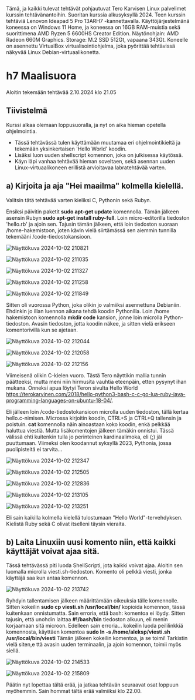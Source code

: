 Tämä, ja kaikki tulevat tehtävät pohjautuvat Tero Karvisen Linux palvelimet kurssin tehtävänantoihin. Suoritan kurssia alkusyksyllä 2024. 
Teen kurssin tehtäviä Lenovon Ideapad 5 Pro 13ARH7 -kannettavalla. Käyttöjärjestelmänä koneessa on Windows 11 Home, ja koneessa on 16GB RAM-muistia
sekä suorittimena AMD Ryzen 5 6600HS Creator Edition. 
Näytönohjain: AMD Radeon 660M Graphics. Storage: M.2 SSD 512Gt, vapaana 343Gt.
Koneelle on asennettu VirtualBox virtualisointiohjelma, joka pyörittää tehtävissä näkyvää Linux Debian-virtuaalikonetta.

# h7 Maalisuora

Aloitin tekemään tehtävää 2.10.2024 klo 21.05

## Tiivistelmä

Kurssi alkaa olemaan loppusuoralla, ja nyt on aika hieman opetella ohjelmointia.
- Tässä tehtävässä tulen käyttämään muutamaa eri ohjelmointikieltä ja tekemään yksinkertaisen 'Hello World' koodin.
- Lisäksi luon uuden shellscript komennon, joka on julkisessa käytössä. 
- Käyn läpi vanhaa tehtävää hieman soveltaen, sekä asennan uuden Linux-virtuaalikoneen erillistä arvioitavaa labratehtävää varten.

## a) Kirjoita ja aja "Hei maailma" kolmella kielellä.

Valitsin tätä tehtävää varten kieliksi C, Pythonin sekä Rubyn.

Ensiksi päivitin paketit **sudo apt-get update** komennolla. Tämän jälkeen asensin Rubyn **sudo apt-get install ruby-full**.
Loin micro-editorilla tiedoston 'hello.rb' ja ajoin sen. Tajusin tämän jälkeen, että loin tiedoston suoraan /home-hakemistoon, joten kävin vielä siirtämässä sen aiemmin 
tunnilla tekemääni /code-tiedostokansioon.

![Näyttökuva 2024-10-02 210821](https://github.com/user-attachments/assets/04ca1b99-5f91-4903-9173-df198995130c)

![Näyttökuva 2024-10-02 211035](https://github.com/user-attachments/assets/7f8e4856-9b28-49f4-b7a6-b6cef19e55f9)

![Näyttökuva 2024-10-02 211327](https://github.com/user-attachments/assets/9ec26dd8-14f7-4bd6-820e-8bf426dde98e)

![Näyttökuva 2024-10-02 211258](https://github.com/user-attachments/assets/8146c0ce-01b7-4050-aa37-bb4ffe4df1f7)

![Näyttökuva 2024-10-02 211849](https://github.com/user-attachments/assets/702baab0-5b6c-430b-9ccd-ef68f4804cfa)

Sitten oli vuorossa Python, joka olikin jo valmiiksi asennettuna Debianiin.
Ehdinkin jo illan luennon aikana tehdä koodin Pythonilla. Loin /home hakemistoon komennolla **mkdir code** kansion, jonne loin microlla Python-tiedoston.
Avasin tiedoston, jotta koodin näkee, ja sitten vielä erikseen komentorivillä kun se ajetaan.

![Näyttökuva 2024-10-02 212044](https://github.com/user-attachments/assets/96e94551-882b-44a3-8bd9-31d8e5574ff9)

![Näyttökuva 2024-10-02 212058](https://github.com/user-attachments/assets/7f6a63a1-ca87-4f75-afa3-6ab91de690a7)

![Näyttökuva 2024-10-02 212156](https://github.com/user-attachments/assets/7dd62654-5118-49ae-85b8-5c8bd1d90e32)

Viimeisenä olikin C-kielen vuoro. Tästä Tero näyttikin mallia tunnin päätteeksi, mutta meni niin hirmusita vauhtia eteenpäin, etten pysynyt ihan mukana.
Onneksi apua löytyi Teron sivulta Hello World https://terokarvinen.com/2018/hello-python3-bash-c-c-go-lua-ruby-java-programming-languages-on-ubuntu-18-04/.

Eli jälleen loin /code-tiedostokansioon microlla uuden tiedoston, tällä kertaa hello.c-nimisen.
Microssa kirjoitin koodin, CTRL+S ja CTRL+Q tallensin ja poistuin.
**cat** komennolla näin ainoastaan koko koodin, enkä pelkkää haluttua viestiä. Mutta lisäkomentojen jälkeen tämäkin onnistui. Tässä välissä ehti
kuitenkin tulla jo perinteinen kardinaalimoka, eli (;) jäi puuttumaan. Viimeksi olen koodannut syksyllä 2023, Pythonia, jossa puolipisteitä ei tarvita...

![Näyttökuva 2024-10-02 212347](https://github.com/user-attachments/assets/d46fad96-0b0c-4649-955d-afae57c472ee)

![Näyttökuva 2024-10-02 212505](https://github.com/user-attachments/assets/cb21e28f-a373-489a-b9ca-596af6a330d1)

![Näyttökuva 2024-10-02 212836](https://github.com/user-attachments/assets/678bdd1d-8db7-4518-aee2-1c04c1be9080)

![Näyttökuva 2024-10-02 213105](https://github.com/user-attachments/assets/d765eed6-ef2f-40bf-b363-a2fe4a39943c)

![Näyttökuva 2024-10-02 213251](https://github.com/user-attachments/assets/0dcd335b-9cdc-4682-b91c-495084ce371e)

Eli sain kaikilla kolmella kielellä tulostumaan "Hello World"-tervehdyksen. Kielistä Ruby sekä C olivat itselleni täysin vieraita.

## b)  Laita Linuxiin uusi komento niin, että kaikki käyttäjät voivat ajaa sitä.

Tässä tehtävässä piti luoda ShellScripti, jota kaikki voivat ajaa.
Aloitin sen luomalla microlla viesti.sh-tiedoston. Komento oli pelkkä viesti, jonka käyttäjä saa kun antaa komennon.

![Näyttökuva 2024-10-02 213742](https://github.com/user-attachments/assets/f3e9ab7a-b349-46bc-a3d5-ed8613e4b301)

Ryhdyin tallentamisen jälkeen määrittämään oikeuksia tälle komennolle. Sitten kokeilin **sudo cp viesti.sh /usr/local/bin/** kopioida komennon, tässä kuitenkaan onnistumatta.
Sain erroria, että bash: komentoa ei löydy. Sitten tajusin, että unohdin laittaa **#!/bash/bin** tiedoston alkuun, eli menin korjaamaan sitä microon.
Edelleen sain erroria... kokeilin luoda peililinkkiä komennosta, käyttäen komentoa **sudo ln -s /home/aleksp/viesti.sh /usr/local/bin/viesti**
Tämän jälkeen kokeilin komentoa, ja se toimi! Tarkistin vielä siten,e ttä avasin uuden terminaalin, ja ajoin komennon, toimii myös siellä.

![Näyttökuva 2024-10-02 214533](https://github.com/user-attachments/assets/c8ffb144-d7d8-4fa8-9721-6dceb9275ec6)

![Näyttökuva 2024-10-02 215809](https://github.com/user-attachments/assets/f4a5540c-8428-4c71-9f1d-cbf968dc0e54)

Päätin nyt lopettaa tältä erää, ja jatkaa tehtävän seuraavat osat loppuun myöhemmin. Sain hommat tältä erää valmiiksi klo 22.00.



